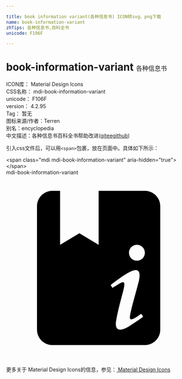 ```yaml
---

title: book information variant(各种信息书) ICON转svg、png下载
name: book-information-variant
zhTips: 各种信息书,百科全书
unicode: F106F

---
```


# book-information-variant  <small style="font-size: 60%;font-weight: 100">各种信息书</small>


<div class="detail-page">
<p>
<span>
ICON库：
<span class="badge-secondary badge">Material Design Icons</span> 
</span>
<br/>
<span>
CSS名称：
<span class="badge-secondary badge">mdi-book-information-variant</span> 
</span>
<br/>
<span>
unicode：
<span class="badge-secondary badge">F106F</span> 
</span>
<br/>
<span>
version：
<span class="badge-secondary badge">4.2.95</span> 
</span>
<br/>
<span>Tag：
<span class="badge-light badge">暂无</span>
</span>
<br/>
<span>图标来源/作者：<span class="badge-light badge">Terren</span></span> 
<br/>
<span>别名：<span class="badge-light badge">encyclopedia</span></span><br/><span class="zh-detail">中文描述：<span class="badge-primary badge">各种信息书</span><span class="badge-primary badge">百科全书</span><span class="help-link"><span>帮助改进</span>(<a href="https://gitee.com/liuwave/icon-helper/edit/master/json/material/book-information-variant.json" target="_blank" rel="noopener noreferrer">gitee</a><a href="https://github.com/liuwave/icon-helper/edit/master/json/material/book-information-variant.json" target="_blank" rel="noopener noreferrer">github</a></span>)</span><br/>
</p>
</div>
<div class="alert alert-dark">
  <i class="mdi mdi-book-information-variant mdi-48px"></i>
  <i class="mdi mdi-book-information-variant mdi-36px"></i>
  <i class="mdi mdi-book-information-variant mdi-24px"></i>
  <i class="mdi mdi-book-information-variant mdi-18px"></i>
</div>
<div>
  <p>引入css文件后，可以用<code>&lt;span&gt;</code>包裹，放在页面中。具体如下所示：    
  </p>
  <div class="alert alert-primary" style="font-size: 14px">
    &lt;span class="mdi mdi-book-information-variant" aria-hidden="true"&gt;&lt;/span&gt;
    <copy-btn content='<span class="mdi mdi-book-information-variant" aria-hidden="true"></span>'></copy-btn>
  </div>
  <div class="alert alert-secondary">
    <i class="mdi mdi-book-information-variant"
    style="font-size: 24px"
    aria-hidden="true"></i> mdi-book-information-variant
    <copy-btn content="mdi-book-information-variant" btn-title="复制图标名称"></copy-btn>
  </div>
</div>
<div id="svg" class="svg-wrap">
<svg xmlns="http://www.w3.org/2000/svg" viewBox="0 0 24 24"><path d="M18 2H12V9L9.5 7.5L7 9V2H6C4.9 2 4 2.9 4 4V20C4 21.1 4.9 22 6 22H18C19.1 22 20 21.1 20 20V4C20 2.89 19.1 2 18 2M17.68 18.41C17.57 18.5 16.47 19.25 16.05 19.5C15.63 19.79 14 20.72 14.26 18.92C14.89 15.28 16.11 13.12 14.65 14.06C14.27 14.29 14.05 14.43 13.91 14.5C13.78 14.61 13.79 14.6 13.68 14.41S13.53 14.23 13.67 14.13C13.67 14.13 15.9 12.34 16.72 12.28C17.5 12.21 17.31 13.17 17.24 13.61C16.78 15.46 15.94 18.15 16.07 18.54C16.18 18.93 17 18.31 17.44 18C17.44 18 17.5 17.93 17.61 18.05C17.72 18.22 17.83 18.3 17.68 18.41M16.97 11.06C16.4 11.06 15.94 10.6 15.94 10.03C15.94 9.46 16.4 9 16.97 9C17.54 9 18 9.46 18 10.03C18 10.6 17.54 11.06 16.97 11.06Z" /></svg>
</div>
<detail full-name='mdi-book-information-variant'></detail>
    
<div><p>更多关于 Material Design Icons的信息，参见：<a target="_blank" href="https://iconhelper.cn/material.html"> Material Design Icons</a>
</p></div>
